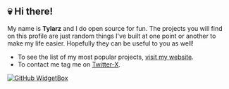 ## 💀 Hi there!

My name is **Tylarz** and I do open source for fun.
The projects you will find on this profile are just random things I've built at one point or another to make my life easier.
Hopefully they can be useful to you as well!

- To see the list of my most popular projects, [visit my website](https://tylarz.net/).
- To contact me tag me on [Twitter-X](https://x.com/xTylarz).

[![GitHub WidgetBox](https://github-widgetbox.vercel.app/api/profile?username=DS6&data=followers,repositories,stars,commits&theme=nautilus)](https://github.com/DS6)
